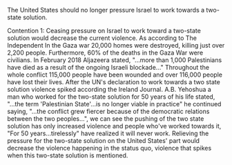 The United States should no longer pressure Israel to work towards a two-state solution.

Contention 1:
Ceasing pressure on Israel to work toward a two-state solution would decrease the current violence.
As according to The Independent In the Gaza war 20,000 homes were destroyed, killing just over 2,200 
people. Furthermore, 60% of the deaths in the Gaza War were civilians. In February 2018 Aljazeera
stated, "...more than 1,000 Palestinians have died as a result of the ongoing Israeli blockade..."
Throughout the whole conflict 115,000 people have been wounded and over 116,000 people have lost
their lives. After the UN's declaration to work towards a two state solution violence spiked
according the Ireland Journal. A.B. Yehoshua a man who worked for the two-state solution for 50 
years of his life stated, "...the term 'Palestinian State'...is no longer viable in practice"
he continued saying, "...the conflict grew fiercer because of the democratic relations between
the two peoples...", we can see the pushing of the two state solution has only increased violence
and people who've worked towards it, "For 50 years...tirelessly" have realized it will never work.
Relieving the pressure for the two-state solution on the United States' part would decrease the 
violence happening in the status quo, violence that spikes when this two-state solution is mentioned.
